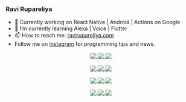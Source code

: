 ### Ravi Rupareliya

- 🔭 Currently working on React Native | Android | Actions on Google
- 🌱 I’m currently learning Alexa | Voice | Flutter
- 📫 How to reach me: [ravirupareliya.com](https://ravirupareliya.com)
- Follow me on [Instagram](https://www.instagram.com/ravi.rupareliya/) for programming tips and news.

<a href="https://www.instagram.com/ravi.rupareliya/" target="_blank">
<!-- insta-feed:START-->
<p align="center">
<img align="center" src=https://scontent-atl3-1.cdninstagram.com/v/t51.2885-15/e35/s150x150/122425343_1572645589603046_1626634953961554534_n.jpg?_nc_ht=scontent-atl3-1.cdninstagram.com&_nc_cat=102&_nc_ohc=OkobfVuOmTMAX9fNDL6&_nc_tp=15&oh=f490255aaf54fa8fdf2321d6f4cbee70&oe=5FCBE8C1 />
<img align="center" src=https://scontent-atl3-1.cdninstagram.com/v/t51.2885-15/e35/s150x150/119738360_171946631175661_8308691936849414239_n.jpg?_nc_ht=scontent-atl3-1.cdninstagram.com&_nc_cat=101&_nc_ohc=JuJtYUO7GpoAX9pzBmh&_nc_tp=15&oh=41ccabe8c4a5da86a12445709629ce1a&oe=5FCAE4DD />
<img align="center" src=https://scontent-atl3-1.cdninstagram.com/v/t51.2885-15/e35/s150x150/119471335_3325605627530848_5783608158621298966_n.jpg?_nc_ht=scontent-atl3-1.cdninstagram.com&_nc_cat=104&_nc_ohc=XE4UwV8sFsgAX-Cq1R8&_nc_tp=15&oh=d241c64010d8fefb576af58870b6d621&oe=5FCB6181 />
</p>
<p align="center">
<img align="center" src=https://scontent-atl3-1.cdninstagram.com/v/t51.2885-15/e35/s150x150/118735524_155532192843864_2438830621806811548_n.jpg?_nc_ht=scontent-atl3-1.cdninstagram.com&_nc_cat=100&_nc_ohc=7QTAOo9u2M4AX-P19Jb&_nc_tp=15&oh=1e244072d739ed819f1bad74b929492c&oe=5FC92DEE />
<img align="center" src=https://scontent-atl3-1.cdninstagram.com/v/t51.2885-15/e35/s150x150/118358282_793232521422249_4194198869826492121_n.jpg?_nc_ht=scontent-atl3-1.cdninstagram.com&_nc_cat=109&_nc_ohc=K-JSIngWvUwAX_0K1N6&_nc_tp=15&oh=07c94f71da5b3cc5f92b878ddd069503&oe=5FCBF33C />
<img align="center" src=https://scontent-atl3-1.cdninstagram.com/v/t51.2885-15/e35/s150x150/118083536_653646245259286_4437462516989252087_n.jpg?_nc_ht=scontent-atl3-1.cdninstagram.com&_nc_cat=110&_nc_ohc=FqzNFZihiSIAX_CAmkV&_nc_tp=15&oh=39338624542de2ce330374b7ce5d1aff&oe=5FCC62DC />
</p>
<p align="center">
<img align="center" src=https://scontent-atl3-1.cdninstagram.com/v/t51.2885-15/e35/s150x150/118175330_604822603490734_6882222491011634628_n.jpg?_nc_ht=scontent-atl3-1.cdninstagram.com&_nc_cat=110&_nc_ohc=oFa8BPtrQ6oAX-IZFe6&_nc_tp=15&oh=041463154eb9c37427f6c7c7aac82985&oe=5FCA97F7 />
<img align="center" src=https://scontent-atl3-1.cdninstagram.com/v/t51.2885-15/e35/s150x150/117801930_118850686597100_8281062695853943386_n.jpg?_nc_ht=scontent-atl3-1.cdninstagram.com&_nc_cat=108&_nc_ohc=tQeL3fZWAXYAX9THH-h&_nc_tp=15&oh=dba5f230e3190482a7fbe152b399b6c1&oe=5FCB09C0 />
<img align="center" src=https://scontent-atl3-1.cdninstagram.com/v/t51.2885-15/e35/s150x150/117867292_2771207523148452_3241414180657952736_n.jpg?_nc_ht=scontent-atl3-1.cdninstagram.com&_nc_cat=100&_nc_ohc=HuFVrAV2Dg4AX_oV2Dr&_nc_tp=15&oh=b5d47aeaacffea451162de5a9399698c&oe=5FCAA221 />
</p>
<p align="center">
<img align="center" src=https://scontent-atl3-1.cdninstagram.com/v/t51.2885-15/e35/s150x150/117931678_793632161399712_7562658963115355616_n.jpg?_nc_ht=scontent-atl3-1.cdninstagram.com&_nc_cat=100&_nc_ohc=ix8zL8YrfRAAX-pv09a&_nc_tp=15&oh=fc03ef71e53b6297df6843868ba51091&oe=5FCCA1B7 />
<img align="center" src=https://scontent-atl3-1.cdninstagram.com/v/t51.2885-15/e35/s150x150/117747115_220949032661980_1081920512424702093_n.jpg?_nc_ht=scontent-atl3-1.cdninstagram.com&_nc_cat=104&_nc_ohc=pCBAv68oLEsAX9W56ln&_nc_tp=15&oh=2d159711a350f4997c5ab177338bce78&oe=5FCA1996 />
<img align="center" src=https://scontent-atl3-1.cdninstagram.com/v/t51.2885-15/e35/s150x150/117564950_167171931547080_7523565149947571776_n.jpg?_nc_ht=scontent-atl3-1.cdninstagram.com&_nc_cat=100&_nc_ohc=LNxI_J7QHnMAX8HEai8&_nc_tp=15&oh=ec9d2ebd08c4f5650946930f9a80efbb&oe=5FC949DD />
</p>

<!-- insta-feed:END-->
</a>
